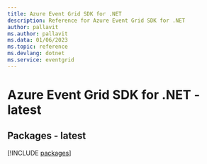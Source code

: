 ```yaml
---
title: Azure Event Grid SDK for .NET
description: Reference for Azure Event Grid SDK for .NET
author: pallavit
ms.author: pallavit
ms.data: 01/06/2023
ms.topic: reference
ms.devlang: dotnet
ms.service: eventgrid
---
```

# Azure Event Grid SDK for .NET - latest
## Packages - latest
[!INCLUDE [packages](event-grid-index.md)]